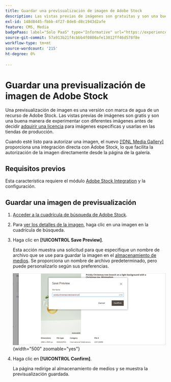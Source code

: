 ```yaml
---
title: Guardar una previsualización de imagen de Adobe Stock
description: Las vistas previas de imágenes son gratuitas y son una buena manera de experimentar con diferentes imágenes de Adobe Stock antes de decidir comprar una licencia.
exl-id: 148d8445-fbbb-4f27-8de8-d8c1943d2afe
feature: CMS, Media
badgePaas: label="Solo PaaS" type="Informative" url="https://experienceleague.adobe.com/es/docs/commerce/user-guides/product-solutions" tooltip="Se aplica solo a proyectos de Adobe Commerce en la nube (infraestructura PaaS administrada por Adobe) y a proyectos locales."
source-git-commit: 57a913b21f4cbbb4f0800afe13012ff46d578f8e
workflow-type: tm+mt
source-wordcount: '215'
ht-degree: 0%

---
```


# Guardar una previsualización de imagen de Adobe Stock

Una previsualización de imagen es una versión con marca de agua de un recurso de Adobe Stock. Las vistas previas de imágenes son gratis y son una buena manera de experimentar con diferentes imágenes antes de decidir [adquirir una licencia](./adobe-stock-license-image.md) para imágenes específicas y usarlas en las tiendas de producción.

Cuando esté listo para autorizar una imagen, el nuevo [[!DNL Media Gallery]](media-gallery.md) proporciona una integración directa con Adobe Stock, lo que facilita la autorización de la imagen directamente desde la página de la galería.

## Requisitos previos

Esta característica requiere el módulo [Adobe Stock Integration](./adobe-stock.md) y la configuración.

## Guardar una imagen de previsualización

1. [Acceder a la cuadrícula de búsqueda de Adobe Stock](./adobe-stock-manage.md#access-the-adobe-stock-search-grid).

1. Para [ver los detalles de la imagen](./adobe-stock-manage.md#view-image-details), haga clic en una imagen en la cuadrícula de búsqueda.

1. Haga clic en **[!UICONTROL Save Preview]**.

   Esta acción muestra una solicitud para que especifique un nombre de archivo que se use para guardar la imagen en el [almacenamiento de medios](./media-storage.md). Se proporciona un nombre de archivo predeterminado, pero puede personalizarlo según sus preferencias.

   ![Guardar imagen de vista previa de Adobe Stock](./assets/adobe-stock-save-preview.png){width="500" zoomable="yes"}

1. Haga clic en **[!UICONTROL Confirm]**.

   La página redirige al almacenamiento de medios y se muestra la previsualización guardada.
